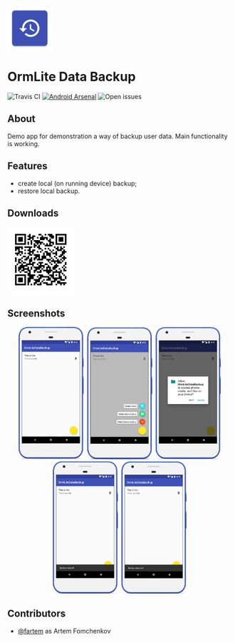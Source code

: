 <img src="media/logo/ic_app.png" height="100px" />

OrmLite Data Backup
=======================

![Travis CI](https://img.shields.io/travis/fartem/ormlite-data-backup)
[![Android Arsenal](https://img.shields.io/badge/Android%20Arsenal-OrmLite%20Data%20backup-brightgreen.svg?style=flat)](https://android-arsenal.com/details/3/7940)
![Open issues](https://img.shields.io/github/issues-raw/fartem/ormlite-data-backup.svg?color=ff534a)

About
-------------------

Demo app for demonstration a way of backup user data.
Main functionality is working.

Features
-------------------

* create local (on running device) backup;
* restore local backup.

Downloads
-------------------

<img src="media/qrcodes/github_download.png" height="150px" />

Screenshots
-------------------

<p align="center">
  <img src="media/screenshots/screenshot_01.png" width="150" />
  <img src="media/screenshots/screenshot_02.png" width="150" />
  <img src="media/screenshots/screenshot_03.png" width="150" />
  <img src="media/screenshots/screenshot_04.png" width="150" />
  <img src="media/screenshots/screenshot_05.png" width="150" />
</p>

Contributors
-------------------

* [@fartem](https://github.com/fartem) as Artem Fomchenkov